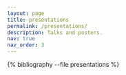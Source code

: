 ```yaml
---
layout: page
title: presentations
permalink: /presentations/
description: Talks and posters.
nav: true
nav_order: 3
---
```


<!-- pages/presentations.md -->
<div class="presentations">

{% bibliography --file presentations %}

</div>
